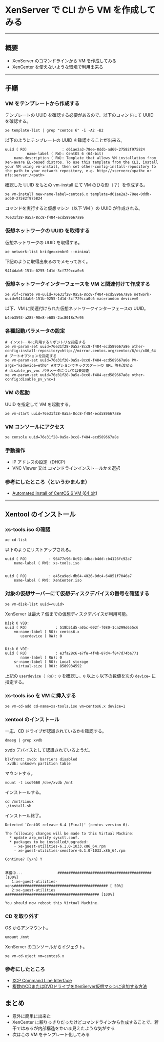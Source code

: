 # XenServer で CLI から VM を作成してみる

***

## 概要

 * XenServer のコマンドラインから VM を作成してみる
 * XenCenter を使えないような環境で利用出来る 

***

## 手順

### VM をテンプレートから作成する

テンプレートの UUID を確認する必要があるので、以下のコマンドにて UUID を確認する。

```
xe template-list | grep "centos 6" -i -A2 -B2
```

以下のようにテンプレートの UUID を確認することが出来る。

```
uuid ( RO)                : d61ae2a3-78ee-0ddb-ad60-27582f975824
          name-label ( RW): CentOS 6 (64-bit)
    name-description ( RW): Template that allows VM installation from Xen-aware EL-based distros. To use this template from the CLI, install your VM using vm-install, then set other-config-install-repository to the path to your network repository, e.g. http://<server>/<path> or nfs:server:/<path>
```

確認した UUID をもとの vm-install にて VM のひな形（？）を作成する。

```
xe vm-install new-name-label=centos6.x template=d61ae2a3-78ee-0ddb-ad60-27582f975824
```

コマンドを実行すると仮想マシン（以下 VM ）の UUID が作成される。

```
76e31f28-0a5a-8cc8-f484-ecd589667a8e
```

### 仮想ネットワークの UUID を取得する

仮想ネットワークの UUID を取得する。

```
xe network-list bridge=xenbr0 --minimal
```

下記のように取得出来るのでメモっておく。

```
9414dab6-151b-0255-1d1d-3cf729cca0c6
```

### 仮想ネットワークインターフェースを VM と関連付けて作成する

```
xe vif-create vm-uuid=76e31f28-0a5a-8cc8-f484-ecd589667a8e network-uuid=9414dab6-151b-0255-1d1d-3cf729cca0c6 mac=random device=0
```

以下、VM に関連付けられた仮想ネットワークインターフェースの UUID。

```
b4eb3593-a285-98e8-e685-2ac8018c7e95
```

### 各種起動パラメータの設定

```
# インストールに利用するリポジトリを指定する
xe vm-param-set uuid=76e31f28-0a5a-8cc8-f484-ecd589667a8e other-config:install-repository=http://mirror.centos.org/centos/6/os/x86_64
# ブートオプションを指定する
xe vm-param-set uuid=76e31f28-0a5a-8cc8-f484-ecd589667a8e PV-args="ksdevice=eth0" #オプションでキックスタートの URL 等も渡せる
# disable_pv_vnc パラメータについては要調査
xe vm-param-set uuid=76e31f28-0a5a-8cc8-f484-ecd589667a8e other-config:disable_pv_vnc=1
```

### VM の起動

UUID を指定して VM を起動する。

```
xe vm-start uuid=76e31f28-0a5a-8cc8-f484-ecd589667a8e
```

### VM コンソールにアクセス

```
xe console uuid=76e31f28-0a5a-8cc8-f484-ecd589667a8e
```

### 手動操作

 * IP アドレスの設定（DHCP）
 * VNC Viewer 又は コマンドラインインストールかを選択

### 参考にしたところ（というかまんま）

 * [Automated install of CentOS 6 VM (64 bit)](http://grantmcwilliams.com/item/563-centos6-on-xcp)

***

## Xentool のインストール

### xs-tools.iso の確認

```
xe cd-list
```

以下のようにリストアップされる。

```
uuid ( RO)          : 96477c96-8c92-4dba-b4dd-cb4126fc92a7
    name-label ( RW): xs-tools.iso


uuid ( RO)          : e45ca9ed-db64-4026-8dc4-64851f7046a7
    name-label ( RW): XenCenter.iso
```

### 対象の仮想サーバーにて仮想ディスクデバイスの番号を確認する

```
xe vm-disk-list uuid=<uuid>
```

XenServer は最大 7 個までの仮想ディスクデバイスが利用可能。

```
Disk 0 VBD:
uuid ( RO)             : 518b51d5-a0bc-602f-f080-1ca299d655c6
    vm-name-label ( RO): centos6.x
       userdevice ( RW): 0


Disk 0 VDI:
uuid ( RO)             : e3fa28c6-e7fe-4f4b-87d4-f847d74ba771
       name-label ( RW): 0
    sr-name-label ( RO): Local storage
     virtual-size ( RO): 8589934592
```

上記の `userdevice ( RW): 0` を確認し、`0` 以上 `6` 以下の数値を次の `device=` に指定する。


### xs-tools.iso を VM に挿入する

```
xe vm-cd-add cd-name=xs-tools.iso vm=centos6.x device=1
```

### xentool のインストール

一応、CD ドライブが認識されているかを確認する。

```
dmesg | grep xvdb
```

xvdb デバイスとして認識されているようだ。

```
blkfront: xvdb: barriers disabled
 xvdb: unknown partition table
```

マウントする。

```
mount -t iso9660 /dev/xvdb /mnt
```

インストールする。

```
cd /mnt/Linux
./install.sh
```

インストール終了。

```
Detected `CentOS release 6.4 (Final)' (centos version 6).

The following changes will be made to this Virtual Machine:
  * update arp_notify sysctl.conf.
  * packages to be installed/upgraded:
    - xe-guest-utilities-6.1.0-1033.x86_64.rpm
    - xe-guest-utilities-xenstore-6.1.0-1033.x86_64.rpm

Continue? [y/n] Y


準備中...                ########################################### [100%]
   1:xe-guest-utilities-xens########################################### [ 50%]
   2:xe-guest-utilities     ########################################### [100%]

You should now reboot this Virtual Machine.
```

### CD を取り外す

OS からアンマウント。

```
umount /mnt
```

XenServer のコンソールからイジェクト。

```
xe vm-cd-eject vm=centos6.x
```

### 参考にしたところ

 * [XCP Command Line Interface](http://wiki.xen.org/wiki/XCP_Command_Line_Interface)
 * [複数のCDまたはDVDドライブをXenServer仮想マシンに追加する方法](http://support.citrix.com/article/CTX126006)

## まとめ

 * 意外に簡単に出来た
 * XenCenter に頼りっきりだったけどコマンドラインから作成することで、若干ではあるが内部構造をかいま見えたような気がする
 * 次はこの VM をテンプレート化してみる
